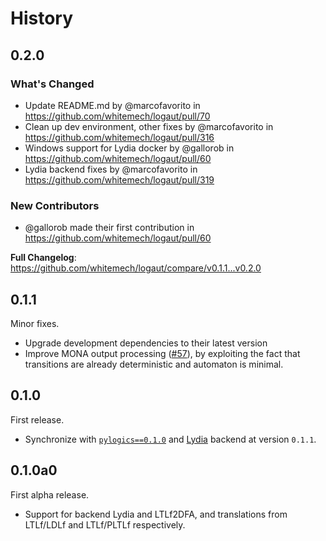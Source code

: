 # History

## 0.2.0

### What's Changed
* Update README.md by @marcofavorito in https://github.com/whitemech/logaut/pull/70
* Clean up dev environment, other fixes by @marcofavorito in https://github.com/whitemech/logaut/pull/316
* Windows support for Lydia docker by @gallorob in https://github.com/whitemech/logaut/pull/60
* Lydia backend fixes by @marcofavorito in https://github.com/whitemech/logaut/pull/319

### New Contributors
* @gallorob made their first contribution in https://github.com/whitemech/logaut/pull/60

**Full Changelog**: https://github.com/whitemech/logaut/compare/v0.1.1...v0.2.0

## 0.1.1

Minor fixes.

- Upgrade development dependencies to their latest version
- Improve MONA output processing ([#57](https://github.com/whitemech/logaut/pull/57)), 
  by exploiting the fact that transitions are already deterministic and automaton is minimal.

## 0.1.0

First release. 

- Synchronize with [`pylogics==0.1.0`](https://github.com/whitemech/pylogics) 
  and [Lydia](https://github.com/whitemech/lydia) backend at version `0.1.1`.

## 0.1.0a0

First alpha release.

- Support for backend Lydia and LTLf2DFA,
  and translations from LTLf/LDLf
  and LTLf/PLTLf respectively.
